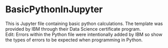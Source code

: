 # BasicPythonInJupyter
This is Jupyter file containing basic python calculations. The template was provided by IBM through their Data Science certificate program.  
Edit: Errors within the Python file were intentionally added by IBM so show the types of errors to be expected when programming in Python. 
